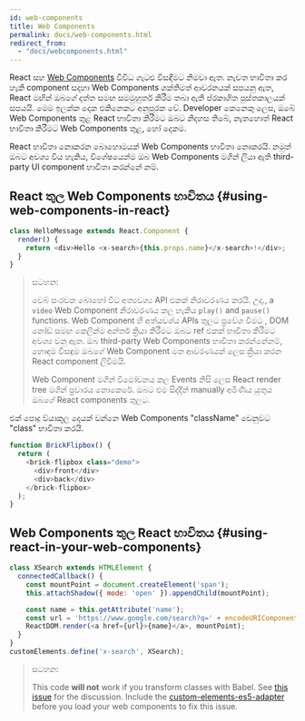 ```yaml
---
id: web-components
title: Web Components
permalink: docs/web-components.html
redirect_from:
  - "docs/webcomponents.html"
---
```


React සහ [Web Components](https://developer.mozilla.org/en-US/docs/Web/Web_Components) විවිධ ගැටළු විසඳීමට නිමවා ඇත. නැවත භාවිතා කර හැකි component සදහා Web Components ශක්තිමත් ආවරනයක්  සපයනු ඇත, React මඟින් ඔබගේ දත්ත සමඟ සමමුහුර්ත කිරීම තබා ඇති ප්රකාශිත පුස්තකාලයක් සපයයි. මෙම ඉලක්ක දෙක එකිනෙකට අනුපූරක වේ. Developer කෙනෙකු ලෙස, ඔබේ Web Components තුළ React භාවිතා කිරීමට ඔබට නිදහස තිබේ, නැතහොත් React භාවිතා කිරීමට Web Components තුළ, හෝ දෙකම.

React භාවිතා නොකරන බොහොමයක් Web Components භාවිතා නොකරයි. නමුත් ඔබට අවශ්‍ය විය හැකිය, විශේෂයෙන්ම ඔබ Web Components  මගින් ලියා ඇති third-party UI component භාවිතා කරන්නේ නම්.

## React තුල Web Components භාවිතය {#using-web-components-in-react}

```javascript
class HelloMessage extends React.Component {
  render() {
    return <div>Hello <x-search>{this.props.name}</x-search>!</div>;
  }
}
```

>සටහන:
>
> වෙබ් සංරචක බොහෝ විට අත්‍යවශ්‍ය API එකක් නිරාවරණය කරයි. උදා., a `video` Web Component නිරාවරණය කල හැකිය `play()` and `pause()` functions. Web Component හි අත්යවශ්ය APIs තුලට ප්‍රවේශ වීමට , DOM නෝඩ් සමඟ කෙලින්ම අන්තර් ක්‍රියා කිරීමට ඔබට ref එකක් භාවිතා කිරීමට අවශ්‍ය වනු ඇත. ඔබ third-party Web Components භාවිතා කරන්නේනම්, හොඳම විසඳුම  ඔබගේ Web Component මත ආවරණයක් ලෙස ක්‍රියා කරන React component ලිවීමයි.
>
> Web Component මගින් විමෝචනය කල Events  නිසි ලෙස React render tree මගින් ප්‍රචාරය නොකෙරේ.
> ඔබට එම සිද්දීන් manually අමිණිය යුතුය ඔබගේ React components තුලට.

එක් පොදු ව්යාකූල දෙයක් වන්නෙ Web Components "className"  වෙනුවට "class" භාවිතා කරයි.

```javascript
function BrickFlipbox() {
  return (
    <brick-flipbox class="demo">
      <div>front</div>
      <div>back</div>
    </brick-flipbox>
  );
}
```

## Web Components තුල  React භාවිතය {#using-react-in-your-web-components}

```javascript
class XSearch extends HTMLElement {
  connectedCallback() {
    const mountPoint = document.createElement('span');
    this.attachShadow({ mode: 'open' }).appendChild(mountPoint);

    const name = this.getAttribute('name');
    const url = 'https://www.google.com/search?q=' + encodeURIComponent(name);
    ReactDOM.render(<a href={url}>{name}</a>, mountPoint);
  }
}
customElements.define('x-search', XSearch);
```

>සටහන:
>
>This code **will not** work if you transform classes with Babel. See [this issue](https://github.com/w3c/webcomponents/issues/587) for the discussion.
>Include the [custom-elements-es5-adapter](https://github.com/webcomponents/polyfills/tree/master/packages/webcomponentsjs#custom-elements-es5-adapterjs) before you load your web components to fix this issue.
